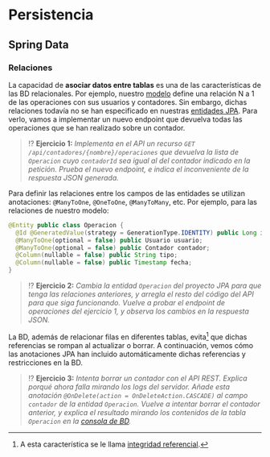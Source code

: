 # Persistencia
## Spring Data
### Relaciones

La capacidad de **asociar datos entre tablas** es una de las características de las BD relacionales. Por ejemplo, nuestro [modelo](relacionales.md) define una relación N a 1 de las operaciones con sus usuarios y contadores. Sin embargo, dichas relaciones todavía no se han especificado en nuestras [entidades JPA](spring-data-entidades.md). Para verlo, vamos a implementar un nuevo endpoint que devuelva todas las operaciones que se han realizado sobre un contador.

> ⁉️ **Ejercicio 1:** _Implementa en el API un recurso `GET /api/contadores/{nombre}/operaciones` que devuelva la lista de `Operacion` cuyo `contadorId` sea igual al del contador indicado en la petición. Prueba el nuevo endpoint, e indica el inconveniente de la respuesta JSON generada._

Para definir las relaciones entre los campos de las entidades se utilizan anotaciones: `@ManyToOne`, `@OneToOne`, `@ManyToMany`, etc. Por ejemplo, para las relaciones de nuestro modelo:

```java
@Entity public class Operacion {
  @Id @GeneratedValue(strategy = GenerationType.IDENTITY) public Long id;
  @ManyToOne(optional = false) public Usuario usuario;
  @ManyToOne(optional = false) public Contador contador;
  @Column(nullable = false) public String tipo;
  @Column(nullable = false) public Timestamp fecha;
}
```

> ⁉️ **Ejercicio 2:** _Cambia la entidad `Operacion` del proyecto JPA para que tenga las relaciones anteriores, y arregla el resto del código del API para que siga funcionando. Vuelve a probar el endpoint de operaciones del ejercicio 1, y observa los cambios en la respuesta JSON._

La BD, además de relacionar filas en diferentes tablas, evita[^1] que dichas referencias se rompan al actualizar o borrar. A continuación, vemos cómo las anotaciones JPA han incluido automáticamente dichas referencias y restricciones en la BD.

> ⁉️ **Ejercicio 3:** _Intenta borrar un contador con el API REST. Explica porqué ahora falla mirando los logs del servidor. Añade esta anotación `@OnDelete(action = OnDeleteAction.CASCADE)` al campo `contador` de la entidad `Operacion`. Vuelve a intentar borrar el contador anterior, y explica el resultado mirando los contenidos de la tabla `Operacion` en la [consola de BD](http://localhost:8080/h2-console)._

[^1]: A esta característica se le llama [integridad referencial](https://es.wikipedia.org/wiki/Integridad_referencial).




